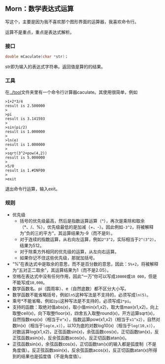 ## Morn：数学表达式运算

写这个，主要是因为我不喜欢那个图形界面的运算器，我喜欢命令行。

运算不是重点，重点是表达式解析。



### 接口

```c
double mCaculate(char *str)；
```

str即为输入的表达式字符串。返回值是算的的结果。



### 工具

在[../tool](../tool)文件夹里有一个命令行计算器caculate。其使用很简单，例如

```
>1+2*3/4
result is 2.500000
>
>pi
result is 3.141593
>
>sin(pi/2)
result is 1.000000
>
>ln(e)
result is 1.000000
>
>sqrt(3^2+pow(4,2))
result is 5.000000
>
>5/0
result is 1.#INF00
>
>exit
```

退出命令行运算，输入exit。



### 规则

* 优先级
  * 括号的优先级最高，然后是指数运算运算（^），再次是乘除和取余（*、/、%），优先级最低的是加减（+、-）。因此例如`-3^2`，将被解释为”负的三的平方“，其运算结果为-9（而不是9）。
  * 对于连续的指数运算，从右向左运算，例如`2^3^2`，实际相当于`2^(3^2)`，结果为512。
  * 对于除乘方外相同的优先级的运算，从左向右运算。
  * 如果你记不住这些优先级，那就加括号。
* “%”在表达式中是取余的意思，而不是百分数的意思，因此：`5%+2`，将被解释为“五对正二取余”，其运算结果为1（而不是2.05）。
* 空格在表达式中没有任何作用，因此“一万”你可以写成`10000`或`10 000`，但是不能写成`10,000`。
* 数学函数名、pi（圆周率）、e（自然底数）都不区分大小写。
* 数学函数不能省略括号，例如`ln5`这种写法是不支持的，必须写成`ln(5)`。
* 乘号\*不能省略，例如`2pi`这种写法是不支持的，必须写成`2*pi`。
* 支持的函数：取绝对值abs(x)，取小值min(x1,x2)，取大值max(x1,x2)，向上取整ceil(x)，向下取整floor(x)，四舍五入取整round(x)，开方运算sqrt(x)，自然指数exp(x)（相当于`e^x`），指数运算pow(x1,x2)（相当于`x1^x2`），自然对数ln(x)（相当于`log(e,x)`），以10为底的对数log10(x)（相当于`log(10,x)`），对数运算log(x1,x2)，正弦函数sin(x)，余弦函数cos(x)，正切函数tan(x)，反正弦函数asin(x)，反余弦函数acos(x)，反正切函数atan(x)。
* 正弦函数sin(x)，余弦函数cos(x)，正切函数tan(x)的输入都是弧度制（不是角度值）。反正弦函数asin(x)，反余弦函数acos(x)，反正切函数atan(x)所得到的结果也是弧度值（不是角度值）。

